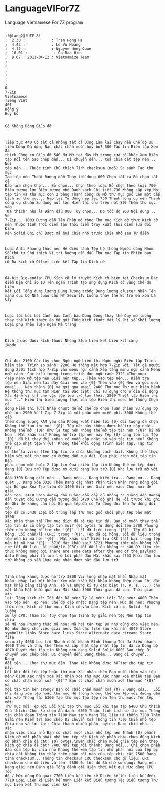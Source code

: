 # LanguageVIFor7Z
Language Vietnamese For 7Z program

<code>
;!@Lang2@!UTF-8!
;  2.30 :            : Tran Hong Ha
;  4.42 :            : Le Vu Hoang
;  4.48 :            : Nguyen Hong Quan
;  18.01 :            : Co Bao Hieu
;  9.07 : 2011-04-12 : Vietnamize Team
;
;
;
;
;
;
0
7-Zip
Vietnamese
Tiếng Việt
401
Đồng ý
Hủy bỏ



Có
Không
Đóng
Giúp đỡ

Tiếp tục
440
Có tất cả
Không tất cả
Dừng
Làm lại
Chạy nền
Chế độ ưu tiên
Dừng
Đã dừng
Bạn chắc chắn muốn hủy bỏ?
500
Tập tin
Biên tập
Xem
Ưa thích
Công cụ
Giúp đỡ
540
Mở
Mở tại đây
Mở trong cửa sổ khác
Xem
Biên tập
Đổi tên
Sao chép đến...
Di chuyển đến...
Xoá
Chia cắt tệp nén...
Nối tệp nén...
Thuộc tính
Chú thích
Tính checksum (md5)
So sánh
Tạo thư mục
Tạo tệp nén
Thoát
Đường dẫn
Thay thế dòng
600
Chọn tất cả
Bỏ chọn tất cả
Đảo lựa chọn
Chọn...
Bỏ chọn...
Chọn theo loại
Bỏ chọn theo loại
700
Biểu tượng lớn
Biểu tượng nhỏ
Danh sách
Chi tiết
730
Không sắp xếp
Mọi tập tin và thư mục con
2 bảng
Thanh công cụ
Mở thư mục gốc
Lên một cấp
Lịch sử thư mục...
Nạp lại
Tự động nạp lại
750
Thanh công cụ nén
Thanh công cụ chuẩn
Sử dụng nút lớn
Hiển thị chữ trên nút
800
Thêm thư mục vào 'Ưa thích' như là
Đánh dấu
900
Tùy chọn...
Đo tốc độ
960
Nội dung...
Về 7-Zip...
1003
Đường dẫn
Tên
Phần mở rộng
Thư mục
Kích cỡ thực
Kích cỡ nén
Thuộc tính
Thời điểm tạo
Thời điểm truy xuất
Thời điểm sửa đổi
Kiểu nén Solid
Ghi chú
Được mã hoá
Chia nhỏ trước
Chia nhỏ sau
Từ điển

Loại
Anti
Phương thức nén
Hệ điều hành
Tệp hệ thống
Người dùng
Nhóm
Số thứ tự
Chú thích
Vị trí
Đường dẫn đầu
Thư mục
Tập tin
Phiên bản
Kích cỡ
Đa kích cỡ
Offset
Liên kết
Tập tin
Kích cỡ

64-bit
Big-endian
CPU
Kích cỡ lý thuyết
Kích cỡ hiện tại
Checksum
Đặc điểm
Địa chỉ ảo
ID
Tên ngắn
Trình tạo ứng dụng
Kích cỡ vùng
Chế độ
Liên kết
Lỗi
Tổng dung lượng
Dung lượng trống
Dung lượng cluster
Nhãn
Tên mạng cục bộ
Nhà cung cấp
NT Security
Luồng thay thế
Bỗ trợ
Đã xóa
Là Cây


Loại lỗi
Lỗi
Lỗi
Cảnh báo
Cảnh báo
Dòng
Dòng thay thế
Quy mô luồng thay thế
Kích thước ảo
Mở gói
Tổng Kích thước Vật lý
Chỉ số Khối lượng
Loại phụ
Thảo luận ngắn
Mã trang



Kích thước đuôi
Kích thước Nhúng Stub
Liên kết
Liên kết cứng
iNode

Chỉ đọc
2100
Các tùy chọn
Ngôn ngữ hiển thị
Ngôn ngữ:
Biên tập
Trình biên tập:
Trình so sánh:
2200
Hệ thống
Kết hợp 7-Zip với:
Tất cả người dùng
2301
Tích hợp 7-Zip vào menu ngữ cảnh
Xếp tầng menu ngữ cảnh
Menu ngữ cảnh:
Các biểu tượng trong trình đơn ngữ cảnh
2320
<Thư mục>
<Tệp nén>
Mở tệp nén
Giải nén tệp...
Thêm vào tệp nén...
Kiểm tra tệp nén
Giải nén tại đây
Giải nén vào {0}
Thêm vào {0}
Nén và gởi qua email...
Nén thành {0} và gởi qua email
2400
Thư mục
Thư mục hiện hành
Hệ thống thư mục tạm
Hiện tại
Đặc biệt:
Chỉ sử dụng cho ổ đĩa di động
Xác định vị trí cho các tệp lưu trữ tạm thời.
2500
Thiết lập
Hiển thị mục ".."
Hiển thị biểu tượng thực của tệp
Hiển thị menu hệ thống
Chọn cả dòng
Hiển thị lưới
Nhắp chuột để mở
Chế độ chọn luân phiên
Sử dụng bộ nhớ lớn
2900
Về 7-Zip
7-Zip là một phần mềm miễn phí.
3000
Không thể cấp thêm dung lượng RAM yêu cầu
Không xuất hiện lỗi
{0} đối tượng đã chọn
Không thể tạo thư mục '{0}'
Tệp nén này không được hỗ trợ cập nhật.
Không thể mở '{0}' như là tệp nén
Không thể mở tập tin nén '{0}' bị mã hóa . Mật khẩu sai?
Không hỗ trợ tệp nén này
Tệp {0} đang tồn tại
Tệp '{0}' đã bị thay đổi.\nBạn có muốn cập nhật nó vào tập tin nén?
Không thể cập nhật tệp\n'{0}'
Không thể khởi động trình biên tập.
Tập tin này có thể là virus (tên tập tin có chứa khoảng cách dài).
Không thể thực hiện với một thư mục có đường dẫn quá dài.
Bạn phải chọn một tập tin
Bạn phải chọn một hoặc 2 tập tin
Quá nhiều tập tin
Không thể mở tệp dưới dạng {0} lưu trữ
Tệp được mở dưới dạng lưu trữ {0}
Kho lưu trữ mở với bù đắp
3300
Đang giải nén...
Đang nén...
Đang kiểm tra...
Đang mở...
Đang quét...
Đang xóa
3320
Thêm
Đang cập nhật
Phân tích
Nhân rộng
Đóng gói lại
Bỏ qua
Xóa
Tạo tiêu đề
3400
Giải nén
Giải nén vào:
Chọn nơi để giải nén tệp.
3410
Chọn đường dẫn
Đường dẫn đầy đủ
Không có đường dẫn
Đường dẫn tuyệt đối
Đường dẫn tương đối
3420
Chế độ ghi đè
Hỏi trước khi ghi đè
Ghi đè không cần hỏi
Bỏ qua tệp đã có
Tự động đổi tên
Tự động đổi tên tệp đã có
3430
Loại bỏ trùng lắp thư mục gốc
Khôi phục tệp bảo mật
3500
Xác nhận thay thế
Thư mục đích đã có tập tin đó.
Bạn có muốn thay thế tập tin đã có
bằng tập tin mới?
{0} bytes
Tự động đổi tên
3700
Phương thức nén không hỗ trợ cho '{0}'.
Lỗi dữ liệu trong '{0}'. Tệp đã bị hỏng.
Lỗi chẵn/lẻ (CRC) trong '{0}'. Tệp đã bị hỏng.
Lỗi dữ liệu trong tệp nén bị mã hóa '{0}'. Mật khẩu sai?
Kiểm tra CRC thất bại trong tệp nén bị mã hóa '{0}'. 
3710
Mật khẩu sai?
3721
Phương thức nén không hỗ trợ 
Lỗi dữ liệu
Lỗi chẵn/lẻ (CRC)
Lỗi dữ liệu không có sẵn
Dữ liệu kết thúc không mong đợi
There are some data after the end of the payload data
Không phải là lưu trữ
Lỗi phần đầu
Mật khẩu sai
3763
Khởi đầu lưu trữ không có sẵn
Chưa xác nhận được bắt đầu lưu trữ



Tính năng không được hỗ trợ
3800
Vui lòng nhập mật khẩu
Nhập mật khẩu:
Nhập lại mật khẩu:
Xem mật khẩu
Mật khẩu không khớp nhau
Chỉ đặt mật khẩu bằng tiếng Anh, số và những kí tự đặc biệt (!, #, $, ...) cho mật khẩu
Mật khẩu quá dài
Mật khẩu
3900
Thời gian đã qua:
Thời gian còn lại:
Tổng kích cỡ:
Tốc độ:
Đã nén:
Tỷ lệ nén:
Lỗi:
Tệp nén:
4000
Thêm vào tệp nén
Tệp nén:
Chế độ cập nhật:
Dạng tệp nén:
Mức độ nén:
Phương thức nén:
Kích cỡ thư mục:
Kích cỡ văn bản:
Kích cỡ nén Solid:
Số luồng xử lý CPU:
Tham số:
Tùy chọn
Tạo trình tự giải nén tệp
Nén tập tin chia sẻ
Mã hóa
Phương thức mã hóa:
Mã hoá tên tệp
Bộ nhớ dùng cho việc nén:
Bộ nhớ dùng cho việc giải nén:
Xóa các file sau khi nén
4040
Store symbolic links
Store hard links
Store alternate data streams
Store file security
4050
Lưu trữ
Nhanh nhất
Nhanh
Bình thường
Tối đa
Siêu nhanh
4060
Thêm và thay thế
Thêm và cập nhật
Cập nhật tập tin đã có
Đồng bộ
4070
Duyệt
Mọi tập tin
Không nén dạng Solid
Solid
6000
Sao chép
Di chuyển
Sao chép đến:
Di chuyển đến:
Đang thêm...
Đang di chuyển...
Đang đổi tên...
Chọn thư mục đến.
Thao tác không được hỗ trợ cho tập tin này.
Lỗi khi đổi tên tệp hoặc thư mục
Xác nhận thêm
Bạn muốn thêm vào tệp nén?
6100
Xác nhận xoá
Xác nhận xoá thư mục
Xác nhận xoá nhiều tệp
Bạn có chắc chắn muốn xoá '{0}'?
Bạn có chắc chắn muốn xoá thư mục '{0}' và mọi tập tin bên trong?
Bạn có chắc chắn muốn xoá {0} ?
Đang xóa...
Lỗi khi đang xóa tệp hoặc thư mục
Hệ thống không thể xóa tệp với đường dẫn dài vào Thùng rác
6300
Tạo thư mục
Tạo tệp nén
Tên thư mục:
Tên tệp mới:
Thư mục mới
Tệp mới
Lỗi khi tạo thư mục
Lỗi khi tạo tệp
6400
Chú thích
Chú thích:
Chọn
Bỏ chọn
Ẩn danh:
6600
Thuộc tính
Lịch sử thư mục
Thông tin chẩn đoán
Thông tin
7100
Máy tính
Mạng
Tài liệu
Hệ thống
7200
Thêm
Giải nén
Kiểm tra
Sao chép
Di chuyển
Xoá
Thông tin
7300
Chia nhỏ tệp
Chia nhỏ và lưu tại:
Chia thành nhiều phần, bytes:
Đang chia nhỏ...
Xác nhận việc chia nhỏ
Bạn có chắc muốn chia nhỏ tệp nén thành {0} phần?
Kích cỡ mỗi phần phải nhỏ hơn tệp gốc
Kích cỡ phần chia chưa đúng
Kích cỡ phần chia đã đặt: {0} bytes.\nBạn chắc chắn muốn chia tệp nén theo kích cỡ chia đã đặt?
7400
Nối tệp
Nối thành:
Đang nối...
Chỉ chọn phần đầu của tệp bị chia nhỏ
Không thể xem tập tin như phần nối của tệp bị chia cắt
Không tìm thấy thêm phần nối nào của tệp chia cắt
7500
Đang tính checksum...
Thông tin checksum
CRC checksum cho dữ liệu:
CRC checksum cho dữ liệu và tên:
7600
Đo tốc độ
Bộ nhớ sử dụng:
Đang nén
Đang giải nén
Đánh giá
Tổng đánh giá
Hiện thời
Kết quả
Mức dùng CPU
Tốc độ / Mức dùng
Đã qua:
7700
Liên kế
Liên kế
ĐLiên kế từ:
Liên kế đến:
7710
Loại Liên kế
Liên kế mạnh
Liên kết Biểu tượng Tệp
Biểu tượng Thư mục Liên kết
Thư mục Liên kết 
</code>
